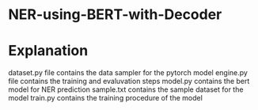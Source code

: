 # NER-using-BERT-with-Decoder
# Explanation
 dataset.py file contains the data sampler for the pytorch model
 engine.py file contains the training and evaluvation steps
 model.py contains the bert model for NER prediction
 sample.txt contains the sample dataset for the model
 train.py contains the training procedure of the model
